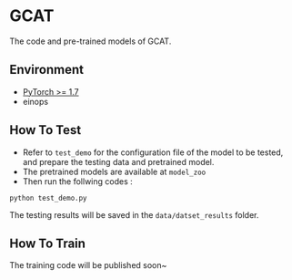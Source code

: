 #  GCAT
The code and pre-trained models of GCAT.

## Environment
- [PyTorch >= 1.7](https://pytorch.org/)
- einops 

## How To Test
- Refer to `test_demo` for the configuration file of the model to be tested, and prepare the testing data and pretrained model.  
- The pretrained models are available at `model_zoo`
- Then run the follwing codes :
```
python test_demo.py
```
The testing results will be saved in the `data/datset_results` folder.  

## How To Train
The training code will be published soon~

